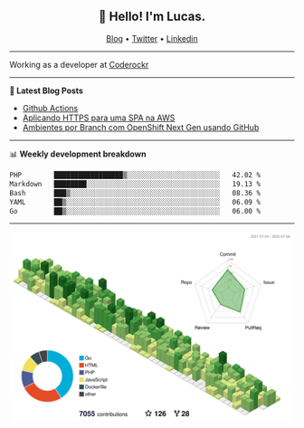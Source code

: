 <h2 align="center">👋 Hello! I'm Lucas.</h2>
<p align="center">
  <a href="https://www.lucassabreu.net.br/">Blog</a> •
  <a href="https://twitter.com/lucassabreu">Twitter</a> •
  <a href="https://www.linkedin.com/in/lucassantosabreu/">Linkedin</a>
</p>

---

Working as a developer at [Coderockr](https://github.com/Coderockr)

---

**📝 Latest Blog Posts**

<!-- BLOG-POST-LIST:START -->
- [Github Actions](https://www.lucassabreu.net.br/post/github-actions/)
- [Aplicando HTTPS para uma SPA na AWS](https://www.lucassabreu.net.br/post/aplicando-https-para-uma-spa-na-aws/)
- [Ambientes por Branch com OpenShift Next Gen usando GitHub](https://www.lucassabreu.net.br/post/ambientes-por-branch-com-openshift-next-gen-usando-github/)
<!-- BLOG-POST-LIST:END -->

---

📊 **Weekly development breakdown**
<!--START_SECTION:waka-->
```text
PHP        █████████████████▒░░░░░░░░░░░░░░░░░░░░░░░   42.02 % 
Markdown   ████████░░░░░░░░░░░░░░░░░░░░░░░░░░░░░░░░░   19.13 % 
Bash       ███▒░░░░░░░░░░░░░░░░░░░░░░░░░░░░░░░░░░░░░   08.36 % 
YAML       ██▒░░░░░░░░░░░░░░░░░░░░░░░░░░░░░░░░░░░░░░   06.09 % 
Go         ██▒░░░░░░░░░░░░░░░░░░░░░░░░░░░░░░░░░░░░░░   06.00 % 
```
<!--END_SECTION:waka-->

---

![](./profile-3d-contrib/profile-green-animate.svg)
